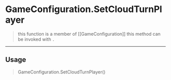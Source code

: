 # GameConfiguration.SetCloudTurnPlayer
> this function is a member of [[GameConfiguration]]
> this method can be invoked with `.`
-----
## Usage
> GameConfiguration.SetCloudTurnPlayer()
